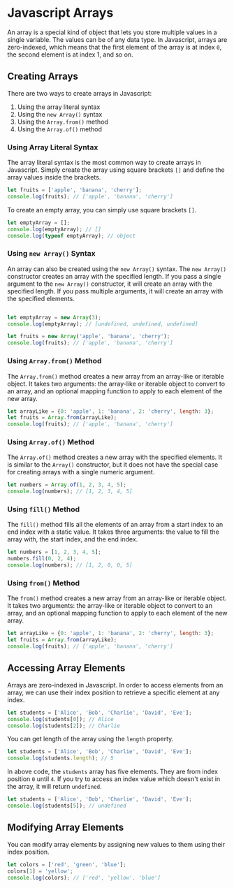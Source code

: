 # Javascript Arrays

An array is a special kind of object that lets you store multiple values in a single variable. The values can be of any data type. In Javascript, arrays are zero-indexed, which means that the first element of the array is at index `0`, the second element is at index 1, and so on.

## Creating Arrays

There are two ways to create arrays in Javascript:

1. Using the array literal syntax
2. Using the `new Array()` syntax
3. Using the `Array.from()` method
4. Using the `Array.of()` method

### Using Array Literal Syntax

The array literal syntax is the most common way to create arrays in Javascript. Simply create the array using square brackets `[]` and define the array values inside the brackets.

```javascript
let fruits = ['apple', 'banana', 'cherry'];
console.log(fruits); // ['apple', 'banana', 'cherry']
```

To create an empty array, you can simply use square brackets `[]`.

```javascript
let emptyArray = [];
console.log(emptyArray); // []
console.log(typeof emptyArray); // object
```

### Using `new Array()` Syntax

An array can also be created using the `new Array()` syntax. The `new Array()` constructor creates an array with the specified length. If you pass a single argument to the `new Array()` constructor, it will create an array with the specified length. If you pass multiple arguments, it will create an array with the specified elements.

```javascript

let emptyArray = new Array(3);
console.log(emptyArray); // [undefined, undefined, undefined]

let fruits = new Array('apple', 'banana', 'cherry');
console.log(fruits); // ['apple', 'banana', 'cherry']
```

### Using `Array.from()` Method

The `Array.from()` method creates a new array from an array-like or iterable object. It takes two arguments: the array-like or iterable object to convert to an array, and an optional mapping function to apply to each element of the new array.

```javascript
let arrayLike = {0: 'apple', 1: 'banana', 2: 'cherry', length: 3};
let fruits = Array.from(arrayLike);
console.log(fruits); // ['apple', 'banana', 'cherry']
```

### Using `Array.of()` Method

The `Array.of()` method creates a new array with the specified elements. It is similar to the `Array()` constructor, but it does not have the special case for creating arrays with a single numeric argument.

```javascript
let numbers = Array.of(1, 2, 3, 4, 5);
console.log(numbers); // [1, 2, 3, 4, 5]
```

### Using `fill()` Method

The `fill()` method fills all the elements of an array from a start index to an end index with a static value. It takes three arguments: the value to fill the array with, the start index, and the end index.

```javascript
let numbers = [1, 2, 3, 4, 5];
numbers.fill(0, 2, 4);
console.log(numbers); // [1, 2, 0, 0, 5]
```

### Using `from()` Method

The `from()` method creates a new array from an array-like or iterable object. It takes two arguments: the array-like or iterable object to convert to an array, and an optional mapping function to apply to each element of the new array.

```javascript
let arrayLike = {0: 'apple', 1: 'banana', 2: 'cherry', length: 3};
let fruits = Array.from(arrayLike);
console.log(fruits); // ['apple', 'banana', 'cherry']
```

## Accessing Array Elements

Arrays are zero-indexed in Javascript. In order to access elements from an array, we can use their index position to retrieve a specific element at any index.

```javascript
let students = ['Alice', 'Bob', 'Charlie', 'David', 'Eve'];
console.log(students[0]); // Alice
console.log(students[2]); // Charlie
```

You can get length of the array using the `length` property.

```javascript
let students = ['Alice', 'Bob', 'Charlie', 'David', 'Eve'];
console.log(students.length); // 5
```

In above code, the `students` array has five elements. They are from index position `0` until `4`. If you try to access an index value which doesn't exist in the array, it will return `undefined`.

```javascript
let students = ['Alice', 'Bob', 'Charlie', 'David', 'Eve'];
console.log(students[5]); // undefined
```

## Modifying Array Elements

You can modify array elements by assigning new values to them using their index position.

```javascript
let colors = ['red', 'green', 'blue'];
colors[1] = 'yellow';
console.log(colors); // ['red', 'yellow', 'blue']
```
